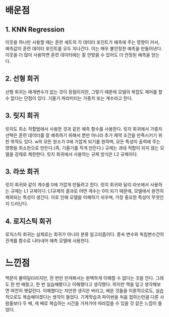 <!--Heading-->
# 배운점
## 1. KNN Regression
이웃을 하나만 사용할 때는 훈련 세트의 각 데이터 포인트가 예측에 주는 영향이 커서, 예측값이 훈련 데이터 포인트를 모두 지나간다. 이는 매우 불안정한 예측을 만들어낸다. 이웃을 더 많이 사용하면 훈련 데이터에는 잘 안맞을 수 있어도 더 안정된 예측을 얻는다.

## 2. 선형 회귀
선형 회귀는 매개변수가 없는 것이 장점이지만, 그렇기 때문에 모델의 복잡도 제어를 할 수 없다는 단점이 있다. 기울기 파라미터는 가중치 또는 계수라고 한다.

## 3. 릿지 회귀
릿지도 최소 적합법에서 사용한 것과 같은 예측 함수를 사용한다. 릿지 회귀에서 가중치 선택은 훈련 데이터를 잘 예측하기 위해서 뿐만 아니라 추가 제약 조건을 만족시키기 위한 목적도 있다. w의 모든 원소가 0에 가깝게 되기를 원하며, 모든 특성이 출력에 주는 영향을 최소한으로 만든다.(즉, 기울기를 작게 만든다.) 규제는 과대 적합이 되지 않는 모델을 강제로 제한한다. 릿지 회귀에서 사용하는 규제 방식은 L2 규제이다.

## 3. 라쏘 회귀
릿지 회귀와 같이 계수를 0에 가깝게 만들려고 한다. 릿지 회귀와 달리 라쏘에서 사용하는 규제는 L1 규제이다. L1규제의 결과로 어떤 계수는 0이 되기 때문에, 모델에서 완전히 제외되는 특성이 생긴다. 이로 인해 모델을 이해하기 쉬우며, 가장 중요한 특성이 무엇인지 드러난다.

## 4. 로지스틱 회귀
로지스틱 회귀는 실제로는 회귀가 아니라 분류 알고리즘이다.
종속 변수와 독립변수간의 관계를 함수로 나타내어 예측 모델에 사용한다.

# 느낀점
백문이 불여일타라지만, 한 번만 만져봐서는 완벽하게 이해할 수 없다는 것을 안다. 그래도 한 번 배웠고, 한 번 실습해봤다고 이해했다고 생각했다. 하지만 책을 덮고 생각해보면 여전히 헷갈린다. 이해했다는 자만한 생각은 버리고, 배운 것들을 이론적으로도, 실습적으로도 복습해야겠다는 생각이 들었다. 기계학습과 파이썬을 처음 접하는만큼 다른 사람들보다 두 배, 세 배로 복습하는 시간을 가져가야 따라잡을 수 있을 것 같은 느낌이 들었다. 